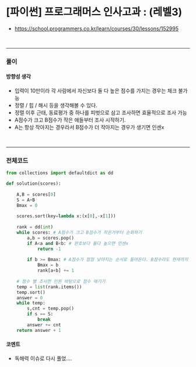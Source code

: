 # **\[파이썬\] 프로그래머스 인사고과 : (레벨3)**
* https://school.programmers.co.kr/learn/courses/30/lessons/152995
<br>


---

### **풀이**

#### **방향성 생각**
* 입력이 10만이라 각 사람에서 자신보다 둘 다 높은 점수를 가지는 경우는 체크 불가능
* 정렬 / 힙 / 해시 등을 생각해볼 수 있다.
* 정렬 이후 근태, 동료평가 중 하나를 피벗으로 삼고 조사하면 효율적으로 조사 가능
* A점수가 크고 B점수가 작은 애들부터 조사 시작하기.
* A는 항상 작아지는 경우라서 B점수가 더 작아지는 경우가 생기면 인센x
<br>

---

### **전체코드**
```python
from collections import defaultdict as dd

def solution(scores):
    
    A,B = scores[0]
    S = A+B
    Bmax = 0
    
    scores.sort(key=lambda x:(x[0],-x[1]))
    
    rank = dd(int)
    while scores: # A점수가 크고 B점수가 작은거부터 순회하기
        a,b = scores.pop()
        if A<a and B<b: # 완호보다 둘다 높으면 인센x
            return -1
        
        if b >= Bmax: # A점수가 점점 낮아지는 순서로 들어온다. B점수라도 현재까지 최고점이어야
            Bmax = b
            rank[a+b] += 1
    
    # 점수 별 조사한 인원 바탕으로 점수 매기기
    temp = list(rank.items())
    temp.sort()
    answer = 0
    while temp:
        s,cnt = temp.pop()
        if s == S:
            break
        answer += cnt
    return answer + 1
```

#### **코멘트**

* 독해력 이슈로 다시 풀었....